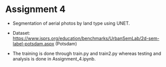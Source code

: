 # Assignment 4

- Segmentation of aerial photos by land type using UNET.

- Dataset: https://www.isprs.org/education/benchmarks/UrbanSemLab/2d-sem-label-potsdam.aspx (Potsdam)

- The training is done through train.py and train2.py whereas testing and analysis is done in Assignment_4.ipynb.